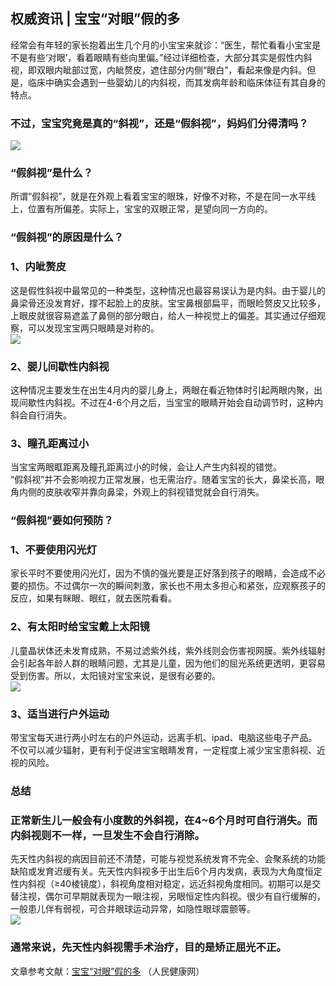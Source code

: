 ## 权威资讯 | 宝宝“对眼”假的多  
经常会有年轻的家长抱着出生几个月的小宝宝来就诊：“医生，帮忙看看小宝宝是不是有些‘对眼’，看着眼睛有些向里偏。”经过详细检查，大部分其实是假性内斜视，即双眼内眦部过宽，内眦赘皮，遮住部分内侧“眼白”，看起来像是内斜。但是，临床中确实会遇到一些婴幼儿的内斜视，而其发病年龄和临床体征有其自身的特点。  
### 不过，宝宝究竟是真的“斜视”，还是“假斜视”，妈妈们分得清吗？  
![](http://cdncms.v-keep.cn/wp-content/uploads/2019/08/timg-43.jpg)  
### “假斜视”是什么？  
所谓“假斜视”，就是在外观上看着宝宝的眼珠，好像不对称，不是在同一水平线上，位置有所偏差。实际上，宝宝的双眼正常，是望向同一方向的。  
### “假斜视”的原因是什么？  
### 1、内呲赘皮  
这是假性斜视中最常见的一种类型，这种情况也最容易误认为是内斜。由于婴儿的鼻梁骨还没发育好，撑不起脸上的皮肤。宝宝鼻根部扁平，而眼睑赘皮又比较多，上眼皮就很容易遮盖了鼻侧的部分眼白，给人一种视觉上的偏差。其实通过仔细观察，可以发现宝宝两只眼睛是对称的。  
![](http://cdncms.v-keep.cn/wp-content/uploads/2019/08/L5US-hcwpcmr0204679-1.jpg)  
### 2、婴儿间歇性内斜视  
这种情况主要发生在出生4月内的婴儿身上，两眼在看近物体时引起两眼内聚，出现间歇性内斜视。不过在4-6个月之后，当宝宝的眼睛开始会自动调节时，这种内斜会自行消失。  
### 3、瞳孔距离过小  
当宝宝两眼眶距离及瞳孔距离过小的时候，会让人产生内斜视的错觉。  
“假斜视”并不会影响视力正常发展，也无需治疗。随着宝宝的长大，鼻梁长高，眼角内侧的皮肤收窄并靠向鼻梁，外观上的斜视错觉就会自行消失。  
### “假斜视”要如何预防？  
### 1、不要使用闪光灯  
家长平时不要使用闪光灯，因为不慎的强光要是正好落到孩子的眼睛，会造成不必要的损伤。不过偶尔一次的瞬间刺激，家长也不用太多担心和紧张，应观察孩子的反应，如果有眯眼、眼红，就去医院看看。  
### 2、有太阳时给宝宝戴上太阳镜  
儿童晶状体还未发育成熟，不易过滤紫外线，紫外线则会伤害视网膜。紫外线辐射会引起各年龄人群的眼睛问题，尤其是儿童，因为他们的屈光系统更透明，更容易受到伤害。所以，太阳镜对宝宝来说，是很有必要的。  
![](http://cdncms.v-keep.cn/wp-content/uploads/2019/08/4G1L-hcwpcmr0219501-1.jpg)  
### 3、适当进行户外运动  
带宝宝每天进行两小时左右的户外运动，远离手机、ipad、电脑这些电子产品。不仅可以减少辐射，更有利于促进宝宝眼睛发育，一定程度上减少宝宝患斜视、近视的风险。  
### 总结  
### 正常新生儿一般会有小度数的外斜视，在4~6个月时可自行消失。而内斜视则不一样，一旦发生不会自行消除。  
先天性内斜视的病因目前还不清楚，可能与视觉系统发育不完全、会聚系统的功能缺陷或发育迟缓有关。先天性内斜视多于出生后6个月内发病，表现为大角度恒定性内斜视（≥40棱镜度），斜视角度相对稳定，远近斜视角度相同。初期可以是交替注视，偶尔可早期就表现为一眼注视，另眼恒定性内斜视。很少有自行缓解的，一般患儿伴有弱视，可合并眼球运动异常，如隐性眼球震颤等。  
![](http://cdncms.v-keep.cn/wp-content/uploads/2019/07/timg-6-1-1024x471.jpg)  
### 通常来说，先天性内斜视需手术治疗，目的是矫正屈光不正。  
 文章参考文献：<a href="http://health.people.com.cn/n1/2019/0404/c14739-31012978.html">宝宝“对眼”假的多</a>&nbsp;（人民健康网）<br>  
